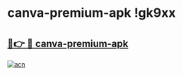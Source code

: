 # canva-premium-apk !gk9xx

# <h2><a href="https://97s7qa.esa.edu.pl?title=canva-premium-apk&ref=gk9xx">🔗👉 🔴 canva-premium-apk</a></h2>

[![acn](https://github.com/user-attachments/assets/0f9c940e-d8b0-45ae-aac7-cd30a18b3e1c)](https://97s7qa.esa.edu.pl?title=canva-premium-apk&ref=gk9xx)

